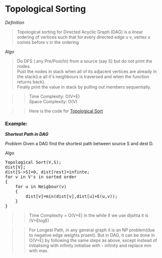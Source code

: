 # Topological Sorting
*Definition*
>Topological sorting for Directed Acyclic Graph (DAG) is a linear ordering of vertices such that for every directed edge u v, vertex u comes before v in the ordering

*Algo*
> Do DFS ( any Pre/Post/In) from a source (say S) but do not print the nodes.   
> Pust the nodes in stack when all of its adjacent vertices are already in the stack(i.e all it's neighbours is traversed and when the function returns back).  
> Finally print the value in stack by pulling out members sequentially.  

>> Time Complexity: O(V+E)  
>> Space Complexity: O(V)

>> Here is the code for <a href="https://github.com/Github-Classroomtest/assignment-RishabhSri14/blob/main/Code/TopologicalSort.c">Topological Sort</a> 


### Example:

***Shortest Path in DAG***  

*Problem*
Given a DAG find the shortest path between source S and dest D.

*Algo*  
<pre>
Topological Sort(V,S);
dist[V];
dist[S->S]=0, dist[rest]=infinte;
for v in V's in sorted order
{
    for u in Neigbour(v)
    {
        dist[v]=min(dist[v],dist[u]+E(u,v));
    }
}
</pre>

>> Time Complexity = O(V+E) in the while if we use dijshta it is (V+ElogE)

>> For Longest Path, in any general graph it is an NP problem(due to negative edge weights prsent).
>> But in DAG, it can be done in O(V+E) by following the same steps as above, except instead of initialising with infinity initialise with - infinity and replace min with max.